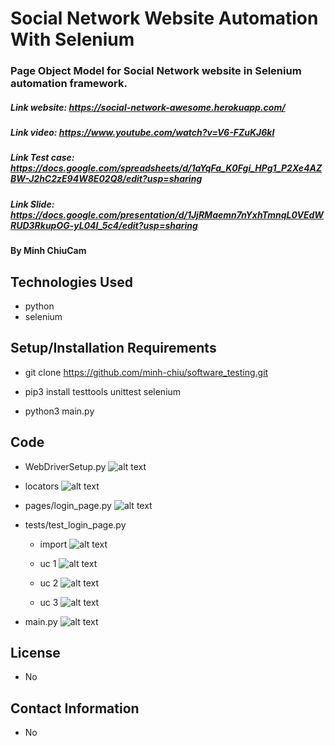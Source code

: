 # Social Network Website Automation With Selenium

### Page Object Model for Social Network website in Selenium automation framework.

##### Link website: https://social-network-awesome.herokuapp.com/

##### Link video: https://www.youtube.com/watch?v=V6-FZuKJ6kI

##### Link Test case: https://docs.google.com/spreadsheets/d/1aYqFa_K0Fgi_HPg1_P2Xe4AZBW-J2hC2zE94W8E02Q8/edit?usp=sharing

##### Link Slide: https://docs.google.com/presentation/d/1JjRMaemn7nYxhTmnqL0VEdWRUD3RkupOG-yL04I_5c4/edit?usp=sharing

#### By Minh ChiuCam

## Technologies Used

- python
- selenium

## Setup/Installation Requirements

- git clone https://github.com/minh-chiu/software_testing.git

- pip3 install testtools unittest selenium

- python3 main.py

## Code

- WebDriverSetup.py
  ![alt text](https://drive.google.com/drive/u/0/folders/1BSfaKl9WZGusk28OyY6MN09pqpb5Izi2)

- locators
  ![alt text](http://url/to/img.png)

- pages/login_page.py
  ![alt text](http://url/to/img.png)

- tests/test_login_page.py

  - import
    ![alt text](http://url/to/img.png)

  - uc 1
    ![alt text](http://url/to/img.png)

  - uc 2
    ![alt text](http://url/to/img.png)

  - uc 3
    ![alt text](http://url/to/img.png)

- main.py
  ![alt text](http://url/to/img.png)

## License

- No

## Contact Information

- No
